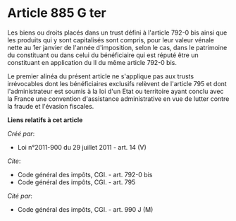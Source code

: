 # Article 885 G ter

Les biens ou droits placés dans un trust défini à l'article 792-0 bis ainsi que les produits qui y sont capitalisés sont
compris, pour leur valeur vénale nette au 1er janvier de l'année d'imposition, selon le cas, dans le patrimoine du
constituant ou dans celui du bénéficiaire qui est réputé être un constituant en application du II du même article 792-0 bis. 

Le premier alinéa du présent article ne s'applique pas aux trusts irrévocables dont les bénéficiaires exclusifs relèvent de
l'article 795 et dont l'administrateur est soumis à la loi d'un Etat ou territoire ayant conclu avec la France une convention
d'assistance administrative en vue de lutter contre la fraude et l'évasion fiscales.

**Liens relatifs à cet article**

_Créé par_:

  - Loi n°2011-900 du 29 juillet 2011 - art. 14 (V)

_Cite_:

  - Code général des impôts, CGI. - art. 792-0 bis
  - Code général des impôts, CGI. - art. 795

_Cité par_:

  - Code général des impôts, CGI. - art. 990 J (M)
